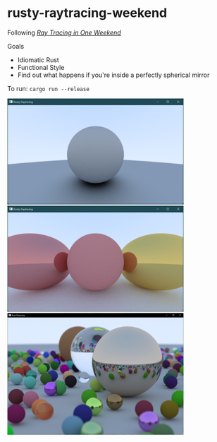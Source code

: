 # rusty-raytracing-weekend

Following [_Ray Tracing in One Weekend_](https://raytracing.github.io/books/RayTracingInOneWeekend.html)

Goals
- Idiomatic Rust
- Functional Style
- Find out what happens if you're inside a perfectly spherical mirror

To run:
`cargo run --release`

<img src="media/8.6.png" width="400px"/>

<img src="media/9.5.png" width="400px"/>

<img src="media/cover.png" width="400px"/>

